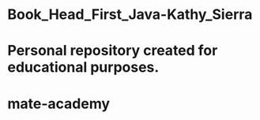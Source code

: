 # Book_Head_First_Java-Kathy_Sierra
# Personal repository created for educational purposes.
# mate-academy
